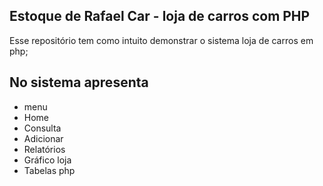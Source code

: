 ## Estoque de Rafael Car - loja de carros com PHP 
Esse repositório tem como intuito demonstrar o sistema loja de carros em php;

## No sistema apresenta 
- menu
- Home
- Consulta
- Adicionar
- Relatórios
- Gráfico loja
- Tabelas php



